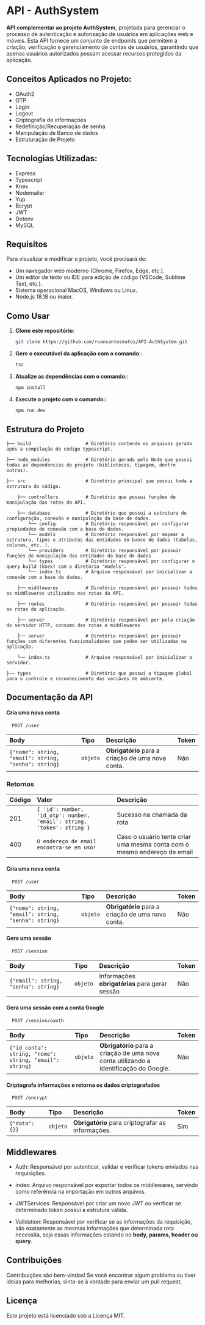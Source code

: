 # API - AuthSystem  

**API complementar ao projeto AuthSystem**, projetada para gerenciar o processo de autenticação e autorização de usuários em aplicações web e móveis. 
Esta API fornece um conjunto de endpoints que permitem a criação, verificação e gerenciamento de contas de usuários, garantindo que apenas usuários 
autorizados possam acessar recursos protegidos da aplicação.

## Conceitos Aplicados no Projeto:

- OAuth2
- OTP
- Login
- Logout
- Criptografia de informações
- Redefinição/Recuperação de senha
- Manipulação de Banco de dados
- Estruturação de Projeto

## Tecnologias Utilizadas:

- Express
- Typescript
- Knex
- Nodemailer
- Yup
- Bcrypt
- JWT
- Dotenv
- MySQL

## Requisitos

Para visualizar e modificar o projeto, você precisará de:

- Um navegador web moderno (Chrome, Firefox, Edge, etc.).
- Um editor de texto ou IDE para edição de código (VSCode, Sublime Text, etc.).
- Sistema operacional MacOS, Windows ou Linux.
- Node.js 18.18 ou maior.

## Como Usar

1. **Clone este repositório**:
    ```bash
    git clone https://github.com/ruansantosmatos/API-AuthSystem.git
    ```

2. **Gere o executável da aplicação com o comando:**:
    ```bash
    tsc
    ```

3. **Atualize as dependências com o comando:**:
    ```bash
    npm install
    ```

5. **Execute o projeto com o comando:**:
    ```bash
    npm run dev
    ```

## Estrutura do Projeto

```plaintext
├── build                    # Diretório contendo os arquivos gerado após a compilação do código typescript.

├── node_modules             # Diretório gerado pelo Node que possui todas as dependencias do projeto (bibliotecas, tipagem, dentre outras).

├── src                      # Diretório principal que possui toda a estrutura do código.
    
    ├── controllers          # Diretório que possui funções de manipulação das rotas da API.
    
    ├── database             # Diretório que possui a estrutura de configuração, conexão e manipulação da base de dados.
        └── config           # Diretório responsável por configurar propiedades de conexão com a base de dados.
        └── models           # Diretório responsável por mapear a estrutura, tipos e atributos das entidades do banco de dados (tabelas, colunas, etc..). 
        └── providers        # Diretório responsável por possuir funções de manipulação das entidades da base de dados
        └── types            # Diretório responsável por configurar o query build (knex) com o diretório "models".
        └── index.ts         # Arquivo responsável por inicializar a conexão com a base de dados.
    
    ├── middlewares          # Diretório responsável por possuir todos os middlewares utilizados nas rotas da API.
       
    ├── routes               # Diretório responsável por possuir todas as rotas da aplicação.

    ├── server               # Diretório responsável por pela criação do servidor HTTP, consumo das rotas e middlewares

    ├── server               # Diretório responsável por possuir funções com diferentes funcionalidades que podem ser utilizadas na aplicação.

    └── index.ts             # Arquivo responsável por inicializar o servidor.

├── types                    # Diretório que possui a tipagem global para o controle e reconhecimento das variáves de ambiente.
```

## Documentação da API

#### Cria uma nova conta

```http
  POST /user
```

| Body   | Tipo       | Descrição     | Token
| :---------- | :--------- | :------- | :------- |
| `{"nome": string, "email": string, "senha": string}` | `objeto` | **Obrigatório** para a criação de uma nova conta.| Não

### Retornos

| Código| Valor | Descrição     |
| :---------- | :--------- | :------- | 
| 201 | `{ 'id': number, 'id_otp': number, 'email': string, 'token': string }` | Sucesso na chamada da rota | 
| 400 | `O endereço de email encontra-se em uso!` | Caso o usuário tente criar uma mesma conta com o mesmo endereço de email | 

#### Cria uma nova conta

```http
  POST /user
```

| Body   | Tipo       | Descrição | Token    
| :---------- | :--------- | :--------------| :--------------|
| `{"nome": string, "email": string, "senha": string}` | `objeto` | **Obrigatório** para a criação de uma nova conta.| Não

#### Gera uma sessão

```http
  POST /session
```

| Body   | Tipo       | Descrição | Token           
| :---------- | :--------- | :----------------| :----------------|
| `{"email": string, "senha": string}` | `objeto` | Informações **obrigatórias** para gerar sessão | Não

#### Gera uma sessão com a conta Google

```http
  POST /session/oauth
```

| Body   | Tipo       | Descrição                                | Token |
| :---------- | :--------- | :---------------------------------- | :------ 
| `{"id_conta": string, "nome": string, "email": string}` | `objeto` | **Obrigatório** para a criação de uma nova conta utilizando a identificação do Google. | Não

#### Criptografa informações e retorna os dados criptografados

```http
  POST /encrypt
```

| Body   | Tipo   | Descrição | Token
| :---------- | :--------- | :--- | :--- |
| `{"data": {}}` | `objeto` | **Obrigatório** para criptografar as informações.| Sim

## Middlewares

- Auth: Responsável por autenticar, validar e verificar tokens enviados nas requisições.

- index: Arquivo responsável por exportar todos os middlewares, servindo como referência na importação em outros arquivos.

- JWTServices: Responsável por criar um novo JWT ou verificar se determinado token possui a estrutura válida.

- Validation: Responsável por verificar se as informações da requisição, são exatamente as mesmas informações
que determinada rota necessita, seja essas informações estando no **body, params, header ou query**.

## Contribuições
Contribuições são bem-vindas! Se você encontrar algum problema ou tiver ideias para melhorias, 
sinta-se à vontade para enviar um pull request.

## Licença
Este projeto está licenciado sob a Licença MIT.
